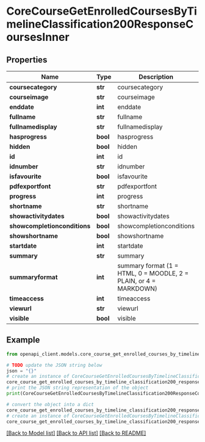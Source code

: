 # CoreCourseGetEnrolledCoursesByTimelineClassification200ResponseCoursesInner


## Properties

Name | Type | Description | Notes
------------ | ------------- | ------------- | -------------
**coursecategory** | **str** | coursecategory | [optional] 
**courseimage** | **str** | courseimage | [optional] 
**enddate** | **int** | enddate | [optional] 
**fullname** | **str** | fullname | [optional] 
**fullnamedisplay** | **str** | fullnamedisplay | [optional] 
**hasprogress** | **bool** | hasprogress | [optional] 
**hidden** | **bool** | hidden | [optional] 
**id** | **int** | id | [optional] 
**idnumber** | **str** | idnumber | [optional] 
**isfavourite** | **bool** | isfavourite | [optional] 
**pdfexportfont** | **str** | pdfexportfont | [optional] 
**progress** | **int** | progress | [optional] 
**shortname** | **str** | shortname | [optional] 
**showactivitydates** | **bool** | showactivitydates | [optional] 
**showcompletionconditions** | **bool** | showcompletionconditions | [optional] 
**showshortname** | **bool** | showshortname | [optional] 
**startdate** | **int** | startdate | [optional] 
**summary** | **str** | summary | [optional] 
**summaryformat** | **int** | summary format (1 &#x3D; HTML, 0 &#x3D; MOODLE, 2 &#x3D; PLAIN, or 4 &#x3D; MARKDOWN) | [optional] 
**timeaccess** | **int** | timeaccess | [optional] 
**viewurl** | **str** | viewurl | [optional] 
**visible** | **bool** | visible | [optional] 

## Example

```python
from openapi_client.models.core_course_get_enrolled_courses_by_timeline_classification200_response_courses_inner import CoreCourseGetEnrolledCoursesByTimelineClassification200ResponseCoursesInner

# TODO update the JSON string below
json = "{}"
# create an instance of CoreCourseGetEnrolledCoursesByTimelineClassification200ResponseCoursesInner from a JSON string
core_course_get_enrolled_courses_by_timeline_classification200_response_courses_inner_instance = CoreCourseGetEnrolledCoursesByTimelineClassification200ResponseCoursesInner.from_json(json)
# print the JSON string representation of the object
print(CoreCourseGetEnrolledCoursesByTimelineClassification200ResponseCoursesInner.to_json())

# convert the object into a dict
core_course_get_enrolled_courses_by_timeline_classification200_response_courses_inner_dict = core_course_get_enrolled_courses_by_timeline_classification200_response_courses_inner_instance.to_dict()
# create an instance of CoreCourseGetEnrolledCoursesByTimelineClassification200ResponseCoursesInner from a dict
core_course_get_enrolled_courses_by_timeline_classification200_response_courses_inner_from_dict = CoreCourseGetEnrolledCoursesByTimelineClassification200ResponseCoursesInner.from_dict(core_course_get_enrolled_courses_by_timeline_classification200_response_courses_inner_dict)
```
[[Back to Model list]](../README.md#documentation-for-models) [[Back to API list]](../README.md#documentation-for-api-endpoints) [[Back to README]](../README.md)


